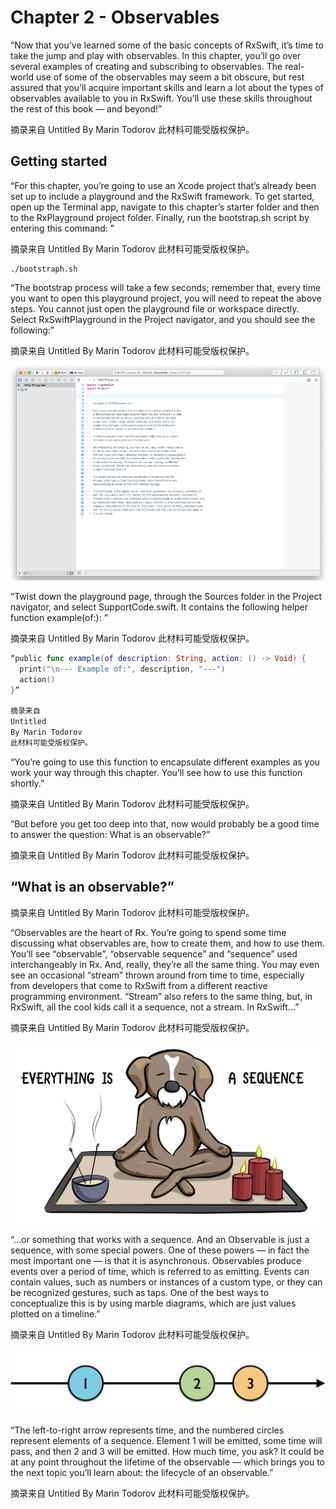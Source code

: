 # Chapter 2 - Observables

“Now that you’ve learned some of the basic concepts of RxSwift, it’s time to take the jump and play with observables.
In this chapter, you’ll go over several examples of creating and subscribing to observables. The real-world use of some of the observables may seem a bit obscure, but rest assured that you’ll acquire important skills and learn a lot about the types of observables available to you in RxSwift. You’ll use these skills throughout the rest of this book — and beyond!”

摘录来自
Untitled
By Marin Todorov
此材料可能受版权保护。



## Getting started

“For this chapter, you’re going to use an Xcode project that’s already been set up to include a playground and the RxSwift framework. To get started, open up the Terminal app, navigate to this chapter’s starter folder and then to the RxPlayground project folder. Finally, run the bootstrap.sh script by entering this command:
”

摘录来自
Untitled
By Marin Todorov
此材料可能受版权保护。



```
./bootstraph.sh
```

“The bootstrap process will take a few seconds; remember that, every time you want to open this playground project, you will need to repeat the above steps. You cannot just open the playground file or workspace directly.
Select RxSwiftPlayground in the Project navigator, and you should see the following:”

摘录来自
Untitled
By Marin Todorov
此材料可能受版权保护。



![](images/001.png)



“Twist down the playground page, through the Sources folder in the Project navigator, and select SupportCode.swift. It contains the following helper function example(of:):
”

摘录来自
Untitled
By Marin Todorov
此材料可能受版权保护。



```swift
“public func example(of description: String, action: () -> Void) {
  print("\n--- Example of:", description, "---")
  action()
}”

摘录来自
Untitled
By Marin Todorov
此材料可能受版权保护。
```

“You’re going to use this function to encapsulate different examples as you work your way through this chapter. You’ll see how to use this function shortly.”

摘录来自
Untitled
By Marin Todorov
此材料可能受版权保护。

“But before you get too deep into that, now would probably be a good time to answer the question: What is an observable?”

摘录来自
Untitled
By Marin Todorov
此材料可能受版权保护。



## “What is an observable?”

摘录来自
Untitled
By Marin Todorov
此材料可能受版权保护。

“Observables are the heart of Rx. You’re going to spend some time discussing what observables are, how to create them, and how to use them.
You’ll see “observable”, “observable sequence” and “sequence” used interchangeably in Rx. And, really, they’re all the same thing. You may even see an occasional “stream” thrown around from time to time, especially from developers that come to RxSwift from a different reactive programming environment. “Stream” also refers to the same thing, but, in RxSwift, all the cool kids call it a sequence, not a stream. In RxSwift...”

摘录来自
Untitled
By Marin Todorov
此材料可能受版权保护。



![](images/002.png)

“...or something that works with a sequence. And an Observable is just a sequence, with some special powers. One of these powers — in fact the most important one — is that it is asynchronous. Observables produce events over a period of time, which is referred to as emitting. Events can contain values, such as numbers or instances of a custom type, or they can be recognized gestures, such as taps.
One of the best ways to conceptualize this is by using marble diagrams, which are just values plotted on a timeline.”

摘录来自
Untitled
By Marin Todorov
此材料可能受版权保护。



![](images/003.png)

“The left-to-right arrow represents time, and the numbered circles represent elements of a sequence. Element 1 will be emitted, some time will pass, and then 2 and 3 will be emitted. How much time, you ask? It could be at any point throughout the lifetime of the observable — which brings you to the next topic you’ll learn about: the lifecycle of an observable.”

摘录来自
Untitled
By Marin Todorov
此材料可能受版权保护。

























